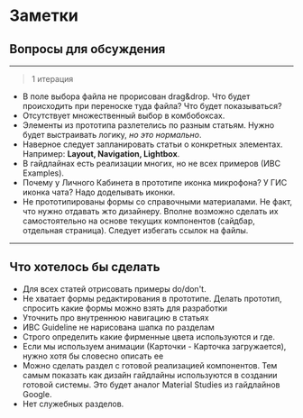 # Заметки

## Вопросы для обсуждения

---

> 1 итерация

* В поле выбора файла не прорисован drag&drop. Что будет происходить при переноске туда файла? Что будет показываться?
* Отсутствует множественный выбор в комбобоксах.
* Элементы из прототипа разлетелись по разным статьям. Нужно будет выстраивать логику, *но это нормально*.
* Наверное следует запланировать статьи о конкретных элементах. Например: **Layout, Navigation, Lightbox**.
* В гайдлайнах есть реализации многих, но не всех примеров (ИВС Examples).
* Почему у Личного Кабинета в прототипе иконка микрофона? У ГИС иконка чата? Надо доделывать иконки.
* Не прототипированы формы со справочными материалами. Не факт, что нужно отдавать жто дизайнеру. Вполне возможно сделать их самостоятельно на основе текущих компонентов (сайдбар, отдельная страница). Следует избегать ссылок на файлы.

---

## Что хотелось бы сделать

* Для всех статей отрисовать примеры do/don't.
* Не хватает формы редактирования в прототипе. Делать прототип, спросить какие формы можно взять для разработки
* Уточнить про внутреннюю навигацию в статьях
* ИВС Guideline не нарисована шапка по разделам
* Строго определить какие фирменные цвета используются и где.
* Если мы используем анимации (Карточки - Карточка загружается), нужно хотя бы словесно описать ее
* Можно сделать раздел с готовой реализацией компонентов. Тем самым показать как дизайн гайдлайны используются в создании готовой системы. Это будет аналог Material Studies из гайдлайнов Google.
* Нет служебных разделов.
